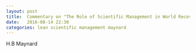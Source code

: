 ```yaml
---
layout: post
title:  Commentary on "The Role of Scientific Management in World Recovery"
date:   2016-08-14 22:30
categories: lean scientific management maynard
---
```


H.B Maynard 